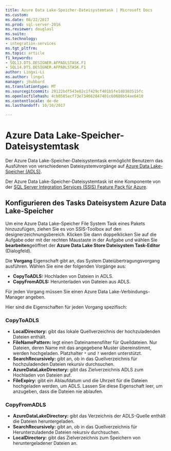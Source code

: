 ```yaml
---
title: Azure Data Lake-Speicher-Dateisystemtask | Microsoft Docs
ms.custom: 
ms.date: 08/22/2017
ms.prod: sql-server-2016
ms.reviewer: douglasl
ms.suite: 
ms.technology:
- integration-services
ms.tgt_pltfrm: 
ms.topic: article
f1_keywords:
- SQL13.DTS.DESIGNER.AFPADLSTASK.F1
- SQL14.DTS.DESIGNER.AFPADLSTASK.F1
author: Lingxi-Li
ms.author: lingxl
manager: jhubbard
ms.translationtype: MT
ms.sourcegitcommit: 29122bdf543e82c1f429cf401b5fe1d8383515fc
ms.openlocfilehash: 4cb0585acf73e734662847401c60686b54ae6410
ms.contentlocale: de-de
ms.lasthandoff: 10/10/2017

---
```

# <a name="azure-data-lake-store-file-system-task"></a>Azure Data Lake-Speicher-Dateisystemtask

Der Azure Data Lake-Speicher-Dateisystemtask ermöglicht Benutzern das Ausführen von verschiedenen Dateisystemvorgänge auf [Azure Data Lake-Speicher (ADLS)](https://azure.microsoft.com/services/data-lake-store/).

Der Azure Data Lake-Speicher-Dateisystemtask ist eine Komponente von der [SQL Server Integration Services (SSIS) Feature Pack für Azure](../../integration-services/azure-feature-pack-for-integration-services-ssis.md).

## <a name="configure-the-azure-data-lake-store-file-system-task"></a>Konfigurieren des Tasks Dateisystem Azure Data Lake-Speicher

Um eine Azure Data Lake-Speicher File System Task eines Pakets hinzuzufügen, ziehen Sie es von SSIS-Toolbox auf den designerzeichnungsbereich. Klicken Sie dann doppelklicken Sie auf die Aufgabe oder mit der rechten Maustaste in der Aufgabe und wählen Sie **bearbeiten**geöffnet der **Azure Data Lake Store Dateisystem Task-Editor** (Dialogfeld).

Die **Vorgang** Eigenschaft gibt an, das System Dateiübertragungsvorgang ausführen. Wählen Sie eine der folgenden Vorgänge aus:

- **CopyToADLS:** Hochladen von Dateien in ADLS.
- **CopyFromADLS:** Herunterladen von Dateien aus ADLS.

Für jeden Vorgang müssen Sie einen Azure Data Lake-Verbindungs-Manager angeben.

Hier sind die Eigenschaften für jeden Vorgang spezifisch:

### <a name="copytoadls"></a>CopyToADLS
- **LocalDirectory:** gibt das lokale Quellverzeichnis der hochzuladenden Dateien enthält.
- **FileNamePattern:** legt einen Dateinamensfilter für Quelldateien. Nur Dateien, deren Name mit das angegebene Muster übereinstimmt, werden hochgeladen. Platzhalter `*` und `?` werden unterstützt.
- **SearchRecursively:** gibt an, ob in das Quellverzeichnis für hochzuladenden Dateien rekursiv durchsuchen.
- **AzureDataLakeDirectory:** gibt das Zielverzeichnis ADLS zum Hochladen von Dateien auf.
- **FileExpiry:** gibt ein Ablaufdatum und die Uhrzeit für die Dateien hochgeladen werden, um ADLS. Lassen Sie diese Eigenschaft leer, um anzugeben, dass die Dateien nie ablaufen.

### <a name="copyfromadls"></a>CopyFromADLS
- **AzureDataLakeDirectory:** gibt das Verzeichnis der ADLS-Quelle enthält die Dateien heruntergeladen.
- **SearchRecursively:** gibt an, ob in das Quellverzeichnis für Herunterzuladende Dateien rekursiv durchsuchen.
- **LocalDirectory:** gibt das Zielverzeichnis zum Speichern von heruntergeladener Dateien an.
